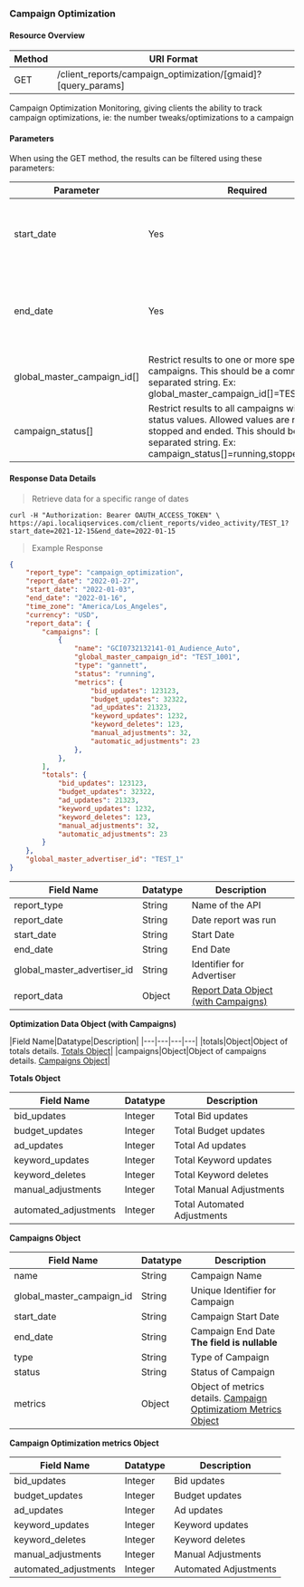 ### **Campaign Optimization**

#### Resource Overview&nbsp;

|Method|URI Format|
|---|---|
|GET|/client_reports/campaign_optimization/[gmaid]?[query_params]|

Campaign Optimization Monitoring, giving clients the ability to track campaign optimizations, ie: the number tweaks/optimizations to a campaign
#### Parameters&nbsp;

When using the GET method, the results can be filtered using these parameters:

|Parameter|Required|Description|
|---|---|---|
|start_date|Yes|Restricts the results to those occurring on or after this date|
|end_date|Yes|Restricts the results to those occurring on or before this date|
|global_master_campaign_id[]|Restrict results to one or more specific campaigns. This should be a comma separated string. Ex: global_master_campaign_id[]=TEST_1,TEST_2|
|campaign_status[]|Restrict results to all campaigns with given status values.  Allowed values are running, stopped and ended. This should be a comma separated string. Ex: campaign_status[]=running,stopped|

#### Response Data Details&nbsp;

> Retrieve data for a specific range of dates

```
curl -H "Authorization: Bearer OAUTH_ACCESS_TOKEN" \
https://api.localiqservices.com/client_reports/video_activity/TEST_1?start_date=2021-12-15&end_date=2022-01-15
```

> Example Response

```json
{
    "report_type": "campaign_optimization",
    "report_date": "2022-01-27",
    "start_date": "2022-01-03",
    "end_date": "2022-01-16",
    "time_zone": "America/Los_Angeles",
    "currency": "USD",
    "report_data": {
        "campaigns": [
            {
                "name": "GCI0732132141-01_Audience_Auto",
                "global_master_campaign_id": "TEST_1001",
                "type": "gannett",
                "status": "running",
                "metrics": {
                    "bid_updates": 123123,
                    "budget_updates": 32322,
                    "ad_updates": 21323,
                    "keyword_updates": 1232,
                    "keyword_deletes": 123,
                    "manual_adjustments": 32,
                    "automatic_adjustments": 23
                },
            },
        ],
        "totals": {
            "bid_updates": 123123,
            "budget_updates": 32322,
            "ad_updates": 21323,
            "keyword_updates": 1232,
            "keyword_deletes": 123,
            "manual_adjustments": 32,
            "automatic_adjustments": 23
        }
    },
    "global_master_advertiser_id": "TEST_1"
}
```

|Field Name|Datatype|Description|
|---|---|---|
|report_type|String|Name of the API|
|report_date|String|Date report was run|
|start_date|String|Start Date|
|end_date|String|End Date|
|global_master_advertiser_id|String|Identifier for Advertiser|
|report_data|Object|[Report Data Object (with Campaigns)](#vacampaignsreportdata)|

<a name="campaign_optimization_data"></a>
**Optimization Data Object (with Campaigns)**

|Field Name|Datatype|Description|
|---|---|---|---|
|totals|Object|Object of totals details. [Totals Object](#vatotals)|
|campaigns|Object|Object of campaigns details. [Campaigns Object](#vacampaigns)|

<a name="vatotals"></a>
**Totals Object**

|Field Name|Datatype|Description|
|---|---|---|
|bid_updates|Integer|Total Bid updates|
|budget_updates|Integer|Total Budget updates|
|ad_updates|Integer|Total Ad updates|
|keyword_updates|Integer|Total Keyword updates|
|keyword_deletes|Integer|Total Keyword deletes|
|manual_adjustments|Integer|Total Manual Adjustments|
|automated_adjustments|Integer|Total Automated Adjustments|

<a name="vacampaigns"></a>
**Campaigns Object**

|Field Name|Datatype|Description|
|---|---|---|
|name|String|Campaign Name|
|global_master_campaign_id|String|Unique Identifier for Campaign|
|start_date|String|Campaign Start Date|
|end_date|String|Campaign End Date<br>**The field is nullable**|
|type|String|Type of Campaign|
|status|String|Status of Campaign|
|metrics|Object|Object of metrics details. [Campaign Optimizatiom Metrics Object](#campaignmetrics)|

<a name="campaignmetrics"></a>
**Campaign Optimization metrics Object**

|Field Name|Datatype|Description|
|---|---|---|
|bid_updates|Integer|Bid updates|
|budget_updates|Integer|Budget updates|
|ad_updates|Integer|Ad updates|
|keyword_updates|Integer|Keyword updates|
|keyword_deletes|Integer|Keyword deletes|
|manual_adjustments|Integer|Manual Adjustments|
|automated_adjustments|Integer|Automated Adjustments|